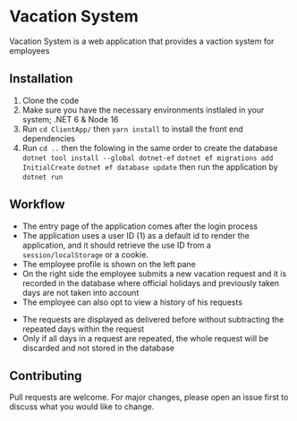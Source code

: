 # Vacation System

Vacation System is a web application that provides a vaction system for employees

## Installation

1. Clone the code
2. Make sure you have the necessary environments instlaled in your system; .NET 6 & Node 16
3. Run ```cd ClientApp/``` then ```yarn install``` to install the front end dependencies
4. Run ```cd ..``` then the folowing in the same order to create the database
```dotnet tool install --global dotnet-ef```
```dotnet ef migrations add InitialCreate```
```dotnet ef database update```
then run the application by
```dotnet run```

## Workflow
* The entry page of the application comes after the login process
* The application uses a user ID (1) as a default id to render the application, and it should retrieve the use ID from a ```session/localStorage``` or a cookie.
* The employee profile is shown on the left pane
* On the right side the employee submits a new vacation request and it is recorded in the database where official holidays and previously taken days are not taken into account
* The employee can also opt to view a history of his requests
- The requests are displayed as delivered before without subtracting the repeated days within the request
- Only if all days in a request are repeated, the whole request will be discarded and not stored in the database

## Contributing
Pull requests are welcome. For major changes, please open an issue first to discuss what you would like to change.
